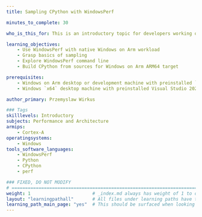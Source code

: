 ```yaml
---
title: Sampling CPython with WindowsPerf

minutes_to_complete: 30

who_is_this_for: This is an introductory topic for developers working on laptops and desktops and new to the Arm architecture.

learning_objectives:
    - Use WindowsPerf with native Windows on Arm workload
    - Grasp basics of sampling
    - Explore WindowsPerf command line
    - Build CPython from sources for Windows on Arm ARM64 target

prerequisites:
    - Windows on Arm desktop or development machine with preinstalled `WindowsPerf`
    - Windows `x64` desktop machine with preinstalled Visual Studio 2022 Community Edition

author_primary: Przemyslaw Wirkus

### Tags
skilllevels: Introductory
subjects: Performance and Architecture
armips:
    - Cortex-A
operatingsystems:
    - Windows
tools_software_languages:
    - WindowsPerf
    - Python
    - CPython
    - perf

### FIXED, DO NOT MODIFY
# ================================================================================
weight: 1                       # _index.md always has weight of 1 to order correctly
layout: "learningpathall"       # All files under learning paths have this same wrapper
learning_path_main_page: "yes"  # This should be surfaced when looking for related content. Only set for _index.md of learning path content.
---
```

